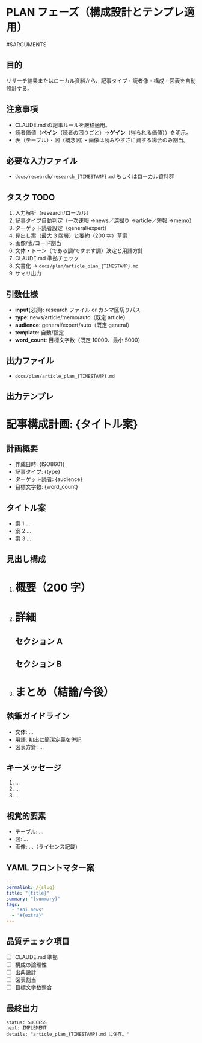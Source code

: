 # PLAN フェーズ（構成設計とテンプレ適用）

#$ARGUMENTS

## 目的

リサーチ結果またはローカル資料から、記事タイプ・読者像・構成・図表を自動設計する。

## 注意事項

- CLAUDE.md の記事ルールを厳格適用。
- 読者価値（**ペイン**（読者の困りごと）→**ゲイン**（得られる価値））を明示。
- 表（テーブル）・図（概念図）・画像は読みやすさに資する場合のみ割当。

## 必要な入力ファイル

- `docs/research/research_{TIMESTAMP}.md` もしくはローカル資料群

## タスク TODO

1. 入力解析（research/ローカル）
2. 記事タイプ自動判定（一次速報 →news／深掘り →article／短報 →memo）
3. ターゲット読者設定（general/expert）
4. 見出し案（最大 3 階層）と要約（200 字）草案
5. 画像/表/コード割当
6. 文体・トーン（である調/ですます調）決定と用語方針
7. CLAUDE.md 準拠チェック
8. 文書化 → `docs/plan/article_plan_{TIMESTAMP}.md`
9. サマリ出力

## 引数仕様

- **input**(必須): research ファイル or カンマ区切りパス
- **type**: news/article/memo/auto（既定 article）
- **audience**: general/expert/auto（既定 general）
- **template**: 自動/指定
- **word_count**: 目標文字数（既定 10000、最小 5000）

## 出力ファイル

- `docs/plan/article_plan_{TIMESTAMP}.md`

## 出力テンプレ

# 記事構成計画: {タイトル案}

## 計画概要

- 作成日時: {ISO8601}
- 記事タイプ: {type}
- ターゲット読者: {audience}
- 目標文字数: {word_count}

## タイトル案

- 案 1 …
- 案 2 …
- 案 3 …

## 見出し構成

1. # 概要（200 字）
2. # 詳細
   ## セクション A
   ## セクション B
3. # まとめ（結論/今後）

## 執筆ガイドライン

- 文体: …
- 用語: 初出に簡潔定義を併記
- 図表方針: …

## キーメッセージ

1. …
2. …
3. …

## 視覚的要素

- テーブル: …
- 図: …
- 画像: …（ライセンス記載）

## YAML フロントマター案

```yaml
---
permalink: /{slug}
title: "{title}"
summary: "{summary}"
tags:
  - "#ai-news"
  - "#{extra}"
---
```

## 品質チェック項目

- [ ] CLAUDE.md 準拠
- [ ] 構成の論理性
- [ ] 出典設計
- [ ] 図表割当
- [ ] 目標文字数整合

## 最終出力

```
status: SUCCESS
next: IMPLEMENT
details: "article_plan_{TIMESTAMP}.md に保存。"
```
